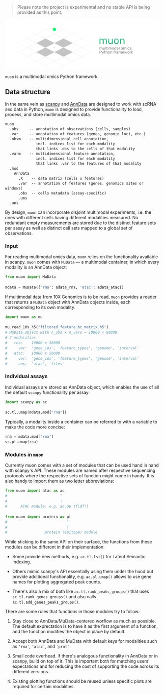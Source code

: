> Please note the project is experimental and no stable API is being provided as this point.

<img src="./docs/img/muon_header.png" data-canonical-src="./docs/img/muon_header.png" width="700"/>

`muon` is a multimodal omics Python framework.

## Data structure

In the same vein as [scanpy](https://github.com/theislab/scanpy) and [AnnData](https://github.com/theislab/anndata) are designed to work with scRNA-seq data in Python, `muon` is designed to provide functionality to load, process, and store multimodal omics data.


```
muon
  .obs     -- annotation of observations (cells, samples)
  .var     -- annotation of features (genes, genomic loci, etc.)
  .obsm    -- multidimensional cell annotation, 
              incl. indices list for each modality
              that links .obs to the cells of that modality
  .varm    -- multidimensional feature annotation, 
              incl. indices list for each modality
              that links .var to the features of that modality
  .mod
    AnnData
      .X    -- data matrix (cells x features)
      .var  -- annotation of features (genes, genomics sites or windows)
      .obs  -- cells metadata (assay-specific)
      .uns
  .uns
```

By design, `muon` can incorporate disjoint multimodal experiments, i.e. the ones with different cells having different modalities measured. No redundant empty measurements are stored due to the distinct feature sets per assay as well as distinct cell sets mapped to a global set of observations.

### Input

For reading multimodal omics data, `muon` relies on the functionality available in scanpy. `muon` comes with `MuData` — a multimodal container, in which every modality is an AnnData object:

```py
from muon import MuData

mdata = MuData({'rna': adata_rna, 'atac': adata_atac})
```

If multimodal data from 10X Genomics is to be read, `muon` provides a reader that returns a `MuData` object with AnnData objects inside, each corresponding to its own modality:

```py
import muon as mu

mu.read_10x_h5("filtered_feature_bc_matrix.h5")
# MuData object with n_obs × n_vars = 10000 × 80000 
# 2 modalities
#   rna:	10000 x 30000
#     var:	'gene_ids', 'feature_types', 'genome', 'interval'
#   atac:	10000 x 50000
#     var:	'gene_ids', 'feature_types', 'genome', 'interval'
#     uns:	'atac', 'files'
```

### Individual assays

Individual assays are stored as AnnData object, which enables the use of all the default `scanpy` functionality per assay:

```py
import scanpy as sc

sc.tl.umap(mdata.mod["rna"])
```

Typically, a modality inside a container can be referred to with a variable to make the code more concise:

```py
rna = mdata.mod["rna"]
sc.pl.umap(rna)
```

### Modules in `muon`

Currently muon comes with a set of modules that can be used hand in hand with scanpy's API. These modules are named after respective sequencing protocols where the respective sets of function might come in handy. It is also handy to import them as two letter abbreviations:

```py
from muon import atac as ac
#                        ^
#                        |
#      ATAC module: e.g. ac.pp.tfidf()

from muon import protein as pt
#                           ^
#                           |
#                 protein (epitope) module
```

While sticking to the same API on their surface, the functions from these modules can be different in their implementation:

- Some provide new methods, e.g. `ac.tl.lsi()` for Latent Semantic Indexing. 

- Others mimic scanpy's API essentially using them under the hood but provide additional functionality, e.g. `ac.pl.umap()` allows to use gene names for plotting aggregated peak counts. 

- There's also a mix of both like `ac.tl.rank_peaks_groups()` that uses `sc.tl.rank_genes_groups()` and also calls `ac.tl.add_genes_peaks_groups()`.

There are some rules that functions in those modules try to follow:

1. Stay close to AnnData/MuData-centered worflow as much as possible. The default exprectation is to have it as the first argument of a function, and the function modifies the object in place by default.

1. Accept both AnnData and MuData with default keys for modalities such as `'rna'`, `'atac'`, and `'prot'`.

1. Small code overhead. If there's analogous functionality in AnnData or in scanpy, build on top of it. This is important both for matching users' expectations and for reducing the cost of supporting the code across its different versions.

1. Existing plotting functions should be reused unless specific plots are required for certain modalities.

